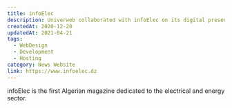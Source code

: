 ```yaml
---
title: infoElec
description: Univerweb collaborated with infoElec on its digital presence. We created the website and we provide hosting.
createdAt: 2020-12-20
updatedAt: 2021-04-21
tags:
  - WebDesign
  - Development
  - Hosting
category: News Website
link: https://www.infoelec.dz
---
```


infoElec is the first Algerian magazine dedicated to the electrical and energy sector.
